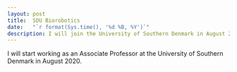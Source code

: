 ```yaml
---
layout: post
title:  SDU Biorobotics
date:   "`r format(Sys.time(), '%d %B, %Y')`"
description: I will join the University of Southern Denmark in August 2020
---
```

I will start working as an Associate Professor at the University of Southern Denmark in August 2020.
